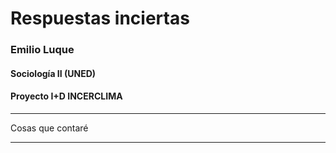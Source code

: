 # Respuestas inciertas

### Emilio Luque
#### Sociología II (UNED)

#### Proyecto I+D INCERCLIMA

---

Cosas que contaré

---
